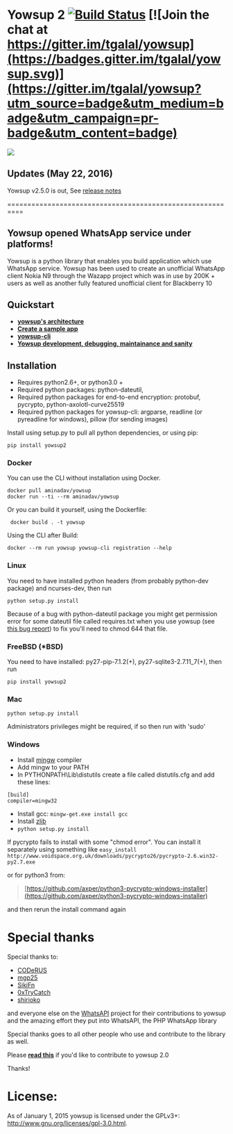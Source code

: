 # Yowsup 2 [![Build Status](https://travis-ci.org/tgalal/yowsup.svg?branch=master)](https://travis-ci.org/tgalal/yowsup) [![Join the chat at https://gitter.im/tgalal/yowsup](https://badges.gitter.im/tgalal/yowsup.svg)](https://gitter.im/tgalal/yowsup?utm_source=badge&utm_medium=badge&utm_campaign=pr-badge&utm_content=badge)

<a href="https://www.paypal.com/cgi-bin/webscr?cmd=_s-xclick&hosted_button_id=Z9KKEUVYEY6BN" target="_blank"><img src="https://www.paypalobjects.com/en_US/i/btn/btn_donate_LG.gif" /></a>

## Updates (May 22, 2016)
Yowsup v2.5.0 is out, See [release notes](https://github.com/tgalal/yowsup/releases/tag/v2.5.0)

==========================================================

## Yowsup opened WhatsApp service under platforms!

Yowsup is a python library that enables you build application which use WhatsApp service. Yowsup has been used to create an unofficial WhatsApp client Nokia N9 through the Wazapp project which was in use by 200K + users as well as another fully featured unofficial client for Blackberry 10

## Quickstart

 * **[yowsup's architecture](https://github.com/tgalal/yowsup/wiki/Architecture)**
 * **[Create a sample app](https://github.com/tgalal/yowsup/wiki/Sample-Application)**
 * **[yowsup-cli](https://github.com/tgalal/yowsup/wiki/yowsup-cli-2.0)**
 * **[Yowsup development, debugging, maintainance and sanity](https://github.com/tgalal/yowsup/wiki/Yowsup-development,-debugging,-maintainance-and-sanity)**

## Installation

 - Requires python2.6+, or python3.0 +
 - Required python packages: python-dateutil,
 - Required python packages for end-to-end encryption: protobuf, pycrypto, python-axolotl-curve25519
 - Required python packages for yowsup-cli: argparse, readline (or pyreadline for windows), pillow (for sending images)

Install using setup.py to pull all python dependencies, or using pip:

```
pip install yowsup2
```

### Docker

You can use the CLI without installation using Docker.

    docker pull aminadav/yowsup
    docker run --ti --rm aminadav/yowsup
    
 Or you can build it yourself, using the Dockerfile:
 
     docker build . -t yowsup
     
Using the CLI after Build:

    docker --rm run yowsup yowsup-cli registration --help


### Linux

You need to have installed python headers (from probably python-dev package) and ncurses-dev, then run
```
python setup.py install
```
Because of a bug with python-dateutil package you might get permission error for some dateutil file called requires.txt when you use yowsup (see [this bug report](https://bugs.launchpad.net/dateutil/+bug/1243202)) to fix you'll need to chmod 644 that file.

### FreeBSD (*BSD)
You need to have installed: py27-pip-7.1.2(+), py27-sqlite3-2.7.11_7(+), then run
```
pip install yowsup2
```

### Mac
```
python setup.py install
```
Administrators privileges might be required, if so then run with 'sudo'

### Windows

 - Install [mingw](http://www.mingw.org/) compiler
 - Add mingw to your PATH
 - In PYTHONPATH\Lib\distutils create a file called distutils.cfg and add these lines:

```
[build]
compiler=mingw32
```
 - Install gcc: ```mingw-get.exe install gcc```
 - Install [zlib](http://www.zlib.net/)
 - ```python setup.py install```

If pycrypto fails to install with some "chmod error". You can install it separately using something like
```easy_install http://www.voidspace.org.uk/downloads/pycrypto26/pycrypto-2.6.win32-py2.7.exe```

or for python3 from:

 > [https://github.com/axper/python3-pycrypto-windows-installer](https://github.com/axper/python3-pycrypto-windows-installer)

and then rerun the install command again

# Special thanks

Special thanks to:

- [CODeRUS](https://github.com/CODeRUS)
- [mgp25](https://github.com/mgp25)
- [SikiFn](https://github.com/SikiFn)
- [0xTryCatch](https://github.com/0xTryCatch)
- [shirioko](https://github.com/shirioko)

and everyone else on the [WhatsAPI](https://github.com/mgp25/WhatsAPI-Official) project for their contributions to yowsup and the amazing effort they put into WhatsAPI, the PHP WhatsApp library

Special thanks goes to all other people who use and contribute to the library as well.

Please **[read this](https://github.com/tgalal/yowsup/wiki/Yowsup-development,-debugging,-maintainance-and-sanity)** if you'd like to contribute to yowsup 2.0

Thanks!


# License:

As of January 1, 2015 yowsup is licensed under the GPLv3+: http://www.gnu.org/licenses/gpl-3.0.html.
